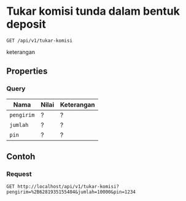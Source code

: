 # Tukar komisi tunda dalam bentuk deposit
```http
GET /api/v1/tukar-komisi
```
keterangan
## Properties
### Query
Nama  | Nilai | Keterangan
--- | --- | ---
<code>pengirim</code> | ? | ?
<code>jumlah</code> | ? | ?
<code>pin</code> | ? | ?

## Contoh

### Request
```http
GET http://localhost/api/v1/tukar-komisi?pengirim=%2B6281935155404&jumlah=10000&pin=1234
```
